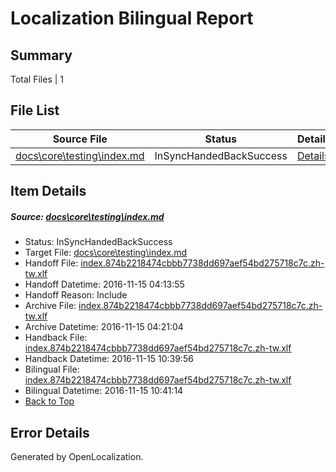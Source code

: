 # <a name='report-top'></a> Localization Bilingual Report

## Summary
 Total Files | 1

## File List
 Source File | Status | Details 
 ----------- | ------ | ------- 
 [docs\core\testing\index.md](https://github.com/dotnet/docs/blob/352d4a1fe96b701ebf9e0d60d006cfb9ed77977c/docs/core/testing/index.md) | InSyncHandedBackSuccess | [Details](#e055475200c55c2e2f890ac63b8b258aeacfae7550)

## Item Details
##### <a name='e055475200c55c2e2f890ac63b8b258aeacfae7550'></a> Source: [docs\core\testing\index.md](https://github.com/dotnet/docs/blob/352d4a1fe96b701ebf9e0d60d006cfb9ed77977c/docs/core/testing/index.md)
* Status: InSyncHandedBackSuccess
* Target File: [docs\core\testing\index.md](https://github.com/dotnet/docs.zh-tw/blob/65df84a37e2c05f6273608e2c7873a4fab13826f/docs/core/testing/index.md)
* Handoff File: [index.874b2218474cbbb7738dd697aef54bd275718c7c.zh-tw.xlf](https://github.com/dotnet/docs.handoff/blob/c1143ee0b06aafcde4217dc449eb745489050163/ol-handoff/dotnet/docs.zh-tw/master/index.874b2218474cbbb7738dd697aef54bd275718c7c.zh-tw.xlf)
* Handoff Datetime: 2016-11-15 04:13:55
* Handoff Reason: Include
* Archive File: [index.874b2218474cbbb7738dd697aef54bd275718c7c.zh-tw.xlf](https://github.com/dotnet/docs.handoff/blob/e39552187ee10bc79843a6718960a8cbf30c069c/ol-archive/dotnet/docs.zh-tw/master/index.874b2218474cbbb7738dd697aef54bd275718c7c.zh-tw.xlf)
* Archive Datetime: 2016-11-15 04:21:04
* Handback File: [index.874b2218474cbbb7738dd697aef54bd275718c7c.zh-tw.xlf](https://github.com/dotnet/docs.handback/blob/1712e16a766baea613aa316c5a37eabd1a58d689/ol-handback/dotnet/docs.zh-tw/master/ht-p1/index.874b2218474cbbb7738dd697aef54bd275718c7c.zh-tw.xlf)
* Handback Datetime: 2016-11-15 10:39:56
* Bilingual File: [index.874b2218474cbbb7738dd697aef54bd275718c7c.zh-tw.xlf](https://github.com/dotnet/docs.handback/blob/1712e16a766baea613aa316c5a37eabd1a58d689/ol-handback/dotnet/docs.zh-tw/master/ht-p1/index.874b2218474cbbb7738dd697aef54bd275718c7c.zh-tw.xlf)
* Bilingual Datetime: 2016-11-15 10:41:14
* [Back to Top](#report-top)


## Error Details

Generated by OpenLocalization.
